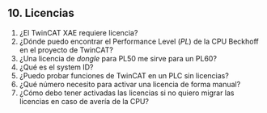 

## 10. Licencias ##
1. ¿El TwinCAT XAE requiere licencia?
2. ¿Dónde puedo encontrar el Performance Level (*PL*) de la CPU Beckhoff en el proyecto de TwinCAT?
3. ¿Una licencia de *dongle* para PL50 me sirve para un PL60?
4. ¿Qué es el system ID?
5. ¿Puedo probar funciones de TwinCAT en un PLC sin licencias?
6. ¿Qué número necesito para activar una licencia de forma manual?
7. ¿Cómo debo tener activadas las licencias si no quiero migrar las licencias en caso de avería de la CPU?